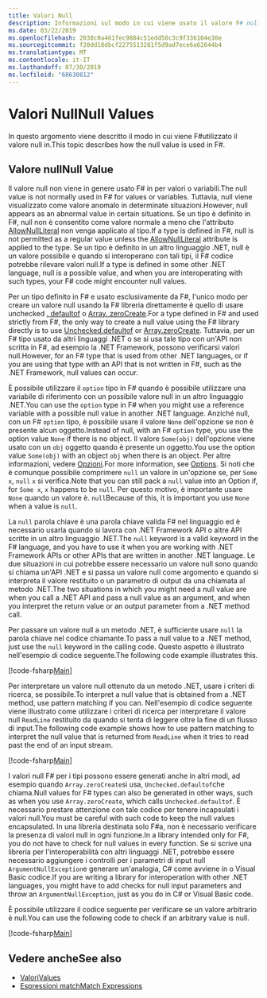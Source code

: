```yaml
---
title: Valori Null
description: Informazioni sul modo in cui viene usato il valore F# null nel linguaggio di programmazione.
ms.date: 03/22/2019
ms.openlocfilehash: 2038c0a461fec9884c51edd50c3c9f336104e30e
ms.sourcegitcommit: f20dd18dbcf2275513281f5d9ad7ece6a62644b4
ms.translationtype: MT
ms.contentlocale: it-IT
ms.lasthandoff: 07/30/2019
ms.locfileid: "68630812"
---
```

# <a name="null-values"></a><span data-ttu-id="f3949-103">Valori Null</span><span class="sxs-lookup"><span data-stu-id="f3949-103">Null Values</span></span>

<span data-ttu-id="f3949-104">In questo argomento viene descritto il modo in cui viene F#utilizzato il valore null in.</span><span class="sxs-lookup"><span data-stu-id="f3949-104">This topic describes how the null value is used in F#.</span></span>

## <a name="null-value"></a><span data-ttu-id="f3949-105">Valore null</span><span class="sxs-lookup"><span data-stu-id="f3949-105">Null Value</span></span>

<span data-ttu-id="f3949-106">Il valore null non viene in genere usato F# in per valori o variabili.</span><span class="sxs-lookup"><span data-stu-id="f3949-106">The null value is not normally used in F# for values or variables.</span></span> <span data-ttu-id="f3949-107">Tuttavia, null viene visualizzato come valore anomalo in determinate situazioni.</span><span class="sxs-lookup"><span data-stu-id="f3949-107">However, null appears as an abnormal value in certain situations.</span></span> <span data-ttu-id="f3949-108">Se un tipo è definito in F#, null non è consentito come valore normale a meno che l'attributo [AllowNullLiteral](https://msdn.microsoft.com/library/4f315196-f444-4cca-ba07-1176ff71eb0f) non venga applicato al tipo.</span><span class="sxs-lookup"><span data-stu-id="f3949-108">If a type is defined in F#, null is not permitted as a regular value unless the [AllowNullLiteral](https://msdn.microsoft.com/library/4f315196-f444-4cca-ba07-1176ff71eb0f) attribute is applied to the type.</span></span> <span data-ttu-id="f3949-109">Se un tipo è definito in un altro linguaggio .NET, null è un valore possibile e quando si interoperano con tali tipi, il F# codice potrebbe rilevare valori null.</span><span class="sxs-lookup"><span data-stu-id="f3949-109">If a type is defined in some other .NET language, null is a possible value, and when you are interoperating with such types, your F# code might encounter null values.</span></span>

<span data-ttu-id="f3949-110">Per un tipo definito in F# e usato esclusivamente da F#, l'unico modo per creare un valore null usando la F# libreria direttamente è quello di usare unchecked [. defaultof](https://msdn.microsoft.com/library/9ff97f2a-1bd4-4f4c-afbe-5886a74ab977) o [Array. zeroCreate](https://msdn.microsoft.com/library/fa5b8e7a-1b5b-411c-8622-b58d7a14d3b2).</span><span class="sxs-lookup"><span data-stu-id="f3949-110">For a type defined in F# and used strictly from F#, the only way to create a null value using the F# library directly is to use [Unchecked.defaultof](https://msdn.microsoft.com/library/9ff97f2a-1bd4-4f4c-afbe-5886a74ab977) or [Array.zeroCreate](https://msdn.microsoft.com/library/fa5b8e7a-1b5b-411c-8622-b58d7a14d3b2).</span></span> <span data-ttu-id="f3949-111">Tuttavia, per un F# tipo usato da altri linguaggi .NET o se si usa tale tipo con un'API non scritta in F#, ad esempio la .NET Framework, possono verificarsi valori null.</span><span class="sxs-lookup"><span data-stu-id="f3949-111">However, for an F# type that is used from other .NET languages, or if you are using that type with an API that is not written in F#, such as the .NET Framework, null values can occur.</span></span>

<span data-ttu-id="f3949-112">È possibile utilizzare il `option` tipo in F# quando è possibile utilizzare una variabile di riferimento con un possibile valore null in un altro linguaggio .NET.</span><span class="sxs-lookup"><span data-stu-id="f3949-112">You can use the `option` type in F# when you might use a reference variable with a possible null value in another .NET language.</span></span> <span data-ttu-id="f3949-113">Anziché null, con un F# `option` tipo, è possibile usare il valore `None` dell'opzione se non è presente alcun oggetto.</span><span class="sxs-lookup"><span data-stu-id="f3949-113">Instead of null, with an F# `option` type, you use the option value `None` if there is no object.</span></span> <span data-ttu-id="f3949-114">Il valore `Some(obj)` dell'opzione viene usato con un `obj` oggetto quando è presente un oggetto.</span><span class="sxs-lookup"><span data-stu-id="f3949-114">You use the option value `Some(obj)` with an object `obj` when there is an object.</span></span> <span data-ttu-id="f3949-115">Per altre informazioni, vedere [Opzioni](../options.md).</span><span class="sxs-lookup"><span data-stu-id="f3949-115">For more information, see [Options](../options.md).</span></span> <span data-ttu-id="f3949-116">Si noti che è comunque possibile comprimere `null` un valore in un'opzione se, per `Some x`, `null` `x` si verifica.</span><span class="sxs-lookup"><span data-stu-id="f3949-116">Note that you can still pack a `null` value into an Option if, for `Some x`, `x` happens to be `null`.</span></span> <span data-ttu-id="f3949-117">Per questo motivo, è importante usare `None` quando un valore è. `null`</span><span class="sxs-lookup"><span data-stu-id="f3949-117">Because of this, it is important you use `None` when a value is `null`.</span></span>

<span data-ttu-id="f3949-118">La `null` parola chiave è una parola chiave valida F# nel linguaggio ed è necessario usarla quando si lavora con .NET Framework API o altre API scritte in un altro linguaggio .NET.</span><span class="sxs-lookup"><span data-stu-id="f3949-118">The `null` keyword is a valid keyword in the F# language, and you have to use it when you are working with .NET Framework APIs or other APIs that are written in another .NET language.</span></span> <span data-ttu-id="f3949-119">Le due situazioni in cui potrebbe essere necessario un valore null sono quando si chiama un'API .NET e si passa un valore null come argomento e quando si interpreta il valore restituito o un parametro di output da una chiamata al metodo .NET.</span><span class="sxs-lookup"><span data-stu-id="f3949-119">The two situations in which you might need a null value are when you call a .NET API and pass a null value as an argument, and when you interpret the return value or an output parameter from a .NET method call.</span></span>

<span data-ttu-id="f3949-120">Per passare un valore null a un metodo .NET, è sufficiente usare `null` la parola chiave nel codice chiamante.</span><span class="sxs-lookup"><span data-stu-id="f3949-120">To pass a null value to a .NET method, just use the `null` keyword in the calling code.</span></span> <span data-ttu-id="f3949-121">Questo aspetto è illustrato nell'esempio di codice seguente.</span><span class="sxs-lookup"><span data-stu-id="f3949-121">The following code example illustrates this.</span></span>

[!code-fsharp[Main](~/samples/snippets/fsharp/lang-ref-1/snippet701.fs)]

<span data-ttu-id="f3949-122">Per interpretare un valore null ottenuto da un metodo .NET, usare i criteri di ricerca, se possibile.</span><span class="sxs-lookup"><span data-stu-id="f3949-122">To interpret a null value that is obtained from a .NET method, use pattern matching if you can.</span></span> <span data-ttu-id="f3949-123">Nell'esempio di codice seguente viene illustrato come utilizzare i criteri di ricerca per interpretare il valore null `ReadLine` restituito da quando si tenta di leggere oltre la fine di un flusso di input.</span><span class="sxs-lookup"><span data-stu-id="f3949-123">The following code example shows how to use pattern matching to interpret the null value that is returned from `ReadLine` when it tries to read past the end of an input stream.</span></span>

[!code-fsharp[Main](~/samples/snippets/fsharp/lang-ref-1/snippet702.fs)]

<span data-ttu-id="f3949-124">I valori null F# per i tipi possono essere generati anche in altri modi, ad esempio quando `Array.zeroCreate`si usa, `Unchecked.defaultof`che chiama.</span><span class="sxs-lookup"><span data-stu-id="f3949-124">Null values for F# types can also be generated in other ways, such as when you use `Array.zeroCreate`, which calls `Unchecked.defaultof`.</span></span> <span data-ttu-id="f3949-125">È necessario prestare attenzione con tale codice per tenere incapsulati i valori null.</span><span class="sxs-lookup"><span data-stu-id="f3949-125">You must be careful with such code to keep the null values encapsulated.</span></span> <span data-ttu-id="f3949-126">In una libreria destinata solo F#a, non è necessario verificare la presenza di valori null in ogni funzione.</span><span class="sxs-lookup"><span data-stu-id="f3949-126">In a library intended only for F#, you do not have to check for null values in every function.</span></span> <span data-ttu-id="f3949-127">Se si scrive una libreria per l'interoperabilità con altri linguaggi .NET, potrebbe essere necessario aggiungere i controlli per i parametri di input null `ArgumentNullException`e generare un'analogia, C# come avviene in o Visual Basic codice.</span><span class="sxs-lookup"><span data-stu-id="f3949-127">If you are writing a library for interoperation with other .NET languages, you might have to add checks for null input parameters and throw an `ArgumentNullException`, just as you do in C# or Visual Basic code.</span></span>

<span data-ttu-id="f3949-128">È possibile utilizzare il codice seguente per verificare se un valore arbitrario è null.</span><span class="sxs-lookup"><span data-stu-id="f3949-128">You can use the following code to check if an arbitrary value is null.</span></span>

[!code-fsharp[Main](~/samples/snippets/fsharp/lang-ref-1/snippet703.fs)]

## <a name="see-also"></a><span data-ttu-id="f3949-129">Vedere anche</span><span class="sxs-lookup"><span data-stu-id="f3949-129">See also</span></span>

- [<span data-ttu-id="f3949-130">Valori</span><span class="sxs-lookup"><span data-stu-id="f3949-130">Values</span></span>](index.md)
- [<span data-ttu-id="f3949-131">Espressioni match</span><span class="sxs-lookup"><span data-stu-id="f3949-131">Match Expressions</span></span>](../match-expressions.md)

